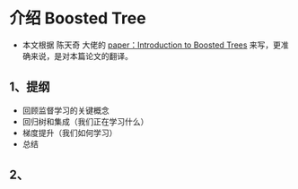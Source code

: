 # 介绍 Boosted Tree

 - 本文根据 陈天奇 大佬的 [paper：Introduction to Boosted Trees](../pdf/BoostedTree.pdf)  来写，更准确来说，是对本篇论文的翻译。

## 1、提纲

 - 回顾监督学习的关键概念
 - 回归树和集成（我们正在学习什么）
 - 梯度提升（我们如何学习） 
 - 总结

## 2、